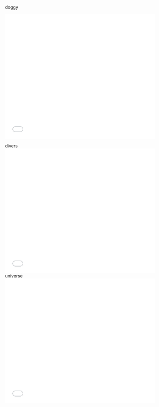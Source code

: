 doggy
  <iframe allowtransparency="true" width="485" height="402" src="//scratch.mit.edu/projects/embed/235249206/?autostart=false" frameborder="0" allowfullscreen></iframe>

divers
      <iframe allowtransparency="true" width="485" height="402" src="//scratch.mit.edu/projects/embed/235251725/?autostart=false" frameborder="0" allowfullscreen></iframe>
universe
      <iframe allowtransparency="true" width="485" height="402" src="//scratch.mit.edu/projects/embed/235196454/?autostart=false" frameborder="0" allowfullscreen></iframe>
    
